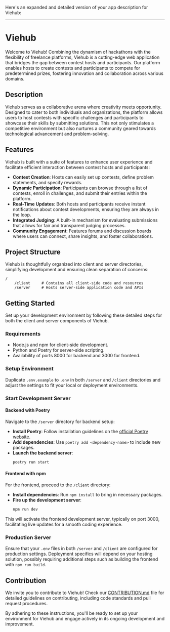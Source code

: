 Here's an expanded and detailed version of your app description for Viehub:

---

# Viehub

Welcome to Viehub! Combining the dynamism of hackathons with the flexibility of freelance platforms, Viehub is a cutting-edge web application that bridges the gap between contest hosts and participants. Our platform enables hosts to create contests and participants to compete for predetermined prizes, fostering innovation and collaboration across various domains.

## Description

Viehub serves as a collaborative arena where creativity meets opportunity. Designed to cater to both individuals and organizations, the platform allows users to host contests with specific challenges and participants to showcase their skills by submitting solutions. This not only stimulates a competitive environment but also nurtures a community geared towards technological advancement and problem-solving.

## Features

Viehub is built with a suite of features to enhance user experience and facilitate efficient interaction between contest hosts and participants:

- **Contest Creation**: Hosts can easily set up contests, define problem statements, and specify rewards.
- **Dynamic Participation**: Participants can browse through a list of contests, enroll in challenges, and submit their entries within the platform.
- **Real-Time Updates**: Both hosts and participants receive instant notifications about contest developments, ensuring they are always in the loop.
- **Integrated Judging**: A built-in mechanism for evaluating submissions that allows for fair and transparent judging processes.
- **Community Engagement**: Features forums and discussion boards where users can connect, share insights, and foster collaborations.

## Project Structure

Viehub is thoughtfully organized into client and server directories, simplifying development and ensuring clean separation of concerns:

```plaintext
/
    /client     # Contains all client-side code and resources
    /server     # Hosts server-side application code and APIs
```

## Getting Started

Set up your development environment by following these detailed steps for both the client and server components of Viehub.

### Requirements

- Node.js and npm for client-side development.
- Python and Poetry for server-side scripting.
- Availability of ports 8000 for backend and 3000 for frontend.

### Setup Environment

Duplicate `.env.example` to `.env` in both `/server` and `/client` directories and adjust the settings to fit your local or deployment environments.

### Start Development Server

#### Backend with Poetry

Navigate to the `/server` directory for backend setup:

- **Install Poetry**: Follow installation guidelines on the [official Poetry website](https://python-poetry.org/docs/).
- **Add dependencies**: Use `poetry add <dependency-name>` to include new packages.
- **Launch the backend server**:
    ```bash
    poetry run start
    ```

#### Frontend with npm

For the frontend, proceed to the `/client` directory:

- **Install dependencies**: Run `npm install` to bring in necessary packages.
- **Fire up the development server**:
    ```bash
    npm run dev
    ```

This will activate the frontend development server, typically on port 3000, facilitating live updates for a smooth coding experience.

### Production Server

Ensure that your `.env` files in both `/server` and `/client` are configured for production settings. Deployment specifics will depend on your hosting solution, possibly requiring additional steps such as building the frontend with `npm run build`.

## Contribution

We invite you to contribute to Viehub! Check our [CONTRIBUTION.md](CONTRIBUTION.md) file for detailed guidelines on contributing, including code standards and pull request procedures.

By adhering to these instructions, you'll be ready to set up your environment for Viehub and engage actively in its ongoing development and improvement.
